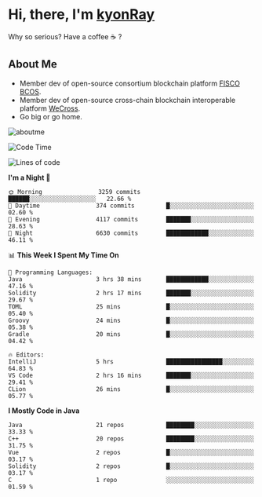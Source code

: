 # Hi, there, I'm [kyonRay](https://kyonRay.github.io)

Why so serious? Have a coffee ☕️ ?

## About Me

- Member dev of open-source consortium blockchain platform [FISCO BCOS](https://github.com/FISCO-BCOS).
- Member dev of open-source cross-chain blockchain interoperable platform [WeCross](https://github.com/WeBankBlockchain/WeCross).
- Go big or go home.

![aboutme](https://github-readme-stats.vercel.app/api?username=kyonRay&count_private=true&show_icons=true)

<!-- ![top-langs](https://github-readme-stats.vercel.app/api/top-langs/?username=kyonRay&layout=compact&hide=shell,html) -->

<!--START_SECTION:waka-->
![Code Time](http://img.shields.io/badge/Code%20Time-8%20hrs%2020%20mins-blue)

![Lines of code](https://img.shields.io/badge/From%20Hello%20World%20I%27ve%20Written-11.6%20million%20lines%20of%20code-blue)

**I'm a Night 🦉** 

```text
🌞 Morning                3259 commits        ██████░░░░░░░░░░░░░░░░░░░   22.66 % 
🌆 Daytime                374 commits         █░░░░░░░░░░░░░░░░░░░░░░░░   02.60 % 
🌃 Evening                4117 commits        ███████░░░░░░░░░░░░░░░░░░   28.63 % 
🌙 Night                  6630 commits        ████████████░░░░░░░░░░░░░   46.11 % 
```


📊 **This Week I Spent My Time On** 

```text
💬 Programming Languages: 
Java                     3 hrs 38 mins       ████████████░░░░░░░░░░░░░   47.16 % 
Solidity                 2 hrs 17 mins       ███████░░░░░░░░░░░░░░░░░░   29.67 % 
TOML                     25 mins             █░░░░░░░░░░░░░░░░░░░░░░░░   05.40 % 
Groovy                   24 mins             █░░░░░░░░░░░░░░░░░░░░░░░░   05.38 % 
Gradle                   20 mins             █░░░░░░░░░░░░░░░░░░░░░░░░   04.42 % 

🔥 Editors: 
IntelliJ                 5 hrs               ████████████████░░░░░░░░░   64.83 % 
VS Code                  2 hrs 16 mins       ███████░░░░░░░░░░░░░░░░░░   29.41 % 
CLion                    26 mins             █░░░░░░░░░░░░░░░░░░░░░░░░   05.77 % 
```

**I Mostly Code in Java** 

```text
Java                     21 repos            ████████░░░░░░░░░░░░░░░░░   33.33 % 
C++                      20 repos            ████████░░░░░░░░░░░░░░░░░   31.75 % 
Vue                      2 repos             █░░░░░░░░░░░░░░░░░░░░░░░░   03.17 % 
Solidity                 2 repos             █░░░░░░░░░░░░░░░░░░░░░░░░   03.17 % 
C                        1 repo              ░░░░░░░░░░░░░░░░░░░░░░░░░   01.59 % 
```




<!--END_SECTION:waka-->
